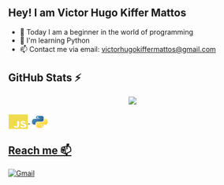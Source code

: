 ## Hey! I am Victor Hugo Kiffer Mattos

- 🔭 Today I am a beginner in the world of programming
- 🌱 I'm learning Python
- 📫 Contact me via email: victorhugokiffermattos@gmail.com

## GitHub Stats ⚡
<div>
  <a href="https://github.com/victorhkiffer">
  <center>  
    <img height="180em" src="https://github-readme-stats.vercel.app/api/top-langs/?username=victorhkiffer&layout=compact&langs_count=7&theme=radical"/> 
  </center>
</div>
<div style="display: inline_block"><br>
  <img align="center" alt="Rafa-Js" height="30" width="40" src="https://raw.githubusercontent.com/devicons/devicon/master/icons/javascript/javascript-plain.svg">
  <img align="center" alt="Rafa-Python" height="30" width="40" src="https://raw.githubusercontent.com/devicons/devicon/master/icons/python/python-original.svg">
</div>

## Reach me 📫
[![Gmail](https://img.shields.io/badge/-victorhugokiffermattos@gmail.com-D14836?style=for-the-badge&logo=gmail&logoColor=white&link=mailto:gabrielleribeiro2010@gmail.com)](mailto:victorhugokiffermattos@gmail.com)


